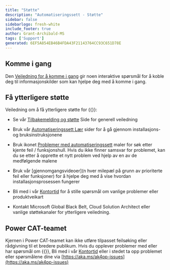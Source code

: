 ```yaml
---
title: "Støtte"
description: "Automatiseringssett - Støtte"
sidebar: false
sidebarlogo: fresh-white
include_footer: true
author: Grant-Archibald-MS
tags: ['Support']
generated: 6EF5A854EB46B4FDA43F21143764CC93C651D78E
---
```


## Komme i gang

Den [Veiledning for å komme i gang](/nb/get-started) gir noen interaktive spørsmål for å koble deg til informasjonskilder som kan hjelpe deg med å komme i gang.

## Få ytterligere støtte

Veiledning om å få ytterligere støtte for {{<product-name>}}:

- Se vår [Tilbakemelding og støtte](https://learn.microsoft.com/power-automate/guidance/automation-kit/feedback-support) Side for generell veiledning

- Bruk vår [Automatiseringssett Lær](https://aka.ms/automation-kit-learn) sider for å gå gjennom installasjons- og bruksinstruksjonene

- Bruk ikonet [Problemer med automatiseringssett](https://aka.ms/ak4pp-issues) maler for søk etter kjente feil / funksjonshull. Hvis du ikke finner samsvar for problemet, kan du se etter å opprette et nytt problem ved hjelp av en av de medfølgende malene

- Bruk vår [gjennomgangsvideoer](n hver milepæl på grunn av prioriterte feil eller funksjoner) for å hjelpe deg med å vise hvordan installasjonsprosessen fungerer

- Bli med i vår [Kontortid](/nb/office-hours) for å stille spørsmål om vanlige problemer eller produktveikart

- Kontakt Microsoft Global Black Belt, Cloud Solution Architect eller vanlige støttekanaler for ytterligere veiledning.

## Power CAT-teamet

Kjernen i Power CAT-teamet kan ikke utføre tilpasset feilsøking eller rådgivning til et bredere publikum. Hvis du opplever problemer med eller har spørsmål om {{<product-name>}}, Bli med i vår [Kontortid](/nb/office-hours) eller i stedet ta opp problemet eller spørsmålene dine via [https://aka.ms/ak4pp-issues](https://aka.ms/ak4pp-issues)
